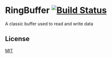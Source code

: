 # RingBuffer [![Build Status](https://travis-ci.com/jadecubes/RingBuffer.svg?branch=master)](https://travis-ci.com/jadecubes/RingBuffer)

A classic buffer used to read and write data

## License
[MIT](https://choosealicense.com/licenses/mit/)
